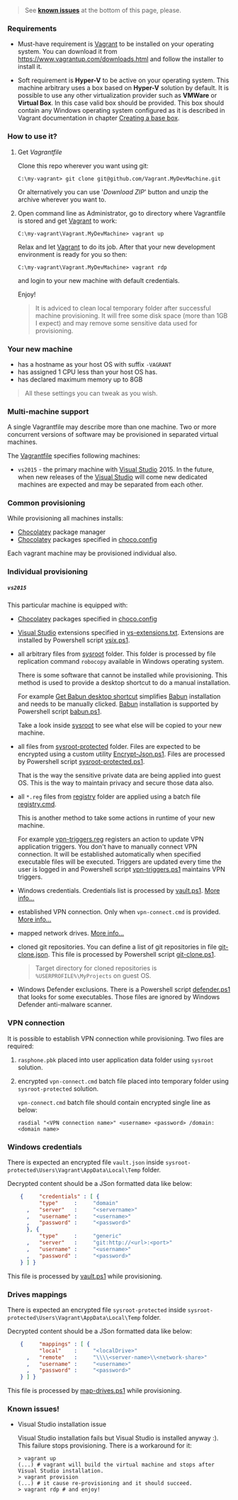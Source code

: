 > See **[known issues](#known-issues)** at the bottom of this page, please.

### Requirements

* Must-have requirement is [Vagrant] to be installed on your operating system.
  You can download it from https://www.vagrantup.com/downloads.html
  and follow the installer to install it.

* Soft requirement is **Hyper-V** to be active on your operating system.
  This machine arbitrary uses a box based on **Hyper-V** solution by default.
  It is possible to use any other virtualization provider such as **VMWare**
  or **Virtual Box**. In this case valid box should be provided.
  This box should contain any Windows operating system configured as it is
  described in Vagrant documentation in chapter
  [Creating a base box](https://www.vagrantup.com/docs/boxes/base.html).

### How to use it?

1. Get _Vagrantfile_

   Clone this repo wherever you want using git:

   ```shell
   C:\my-vagrant> git clone git@github.com/Vagrant.MyDevMachine.git
   ```

   Or alternatively you can use '_Download ZIP_' button
   and unzip the archive wherever you want to.

2. Open command line as Administrator,
   go to directory where Vagrantfile is stored
   and get [Vagrant] to work:

   ```shell
   C:\my-vagrant\Vagrant.MyDevMachine> vagrant up
   ```

   Relax and let [Vagrant] to do its job.
   After that your new development environment is ready for you so then:

   ```shell
   C:\my-vagrant\Vagrant.MyDevMachine> vagrant rdp
   ```

   and login to your new machine with default credentials.

   Enjoy!

   > It is adviced to clean local temporary folder after successful machine
   > provisioning. It will free some disk space (more than 1GB I expect)
   > and may remove some sensitive data used for provisioning.

### Your new machine

  * has a hostname as your host OS with suffix `-VAGRANT`
  * has assigned 1 CPU less than your host OS has.
  * has declared maximum memory up to 8GB

  > All these settings you can tweak as you wish.

### Multi-machine support

A single Vagrantfile may describe more than one machine. Two or more concurrent
versions of software may be provisioned in separated virtual machines.

The [Vagrantfile] specifies following machines:

* `vs2015` - the primary machine with [Visual Studio] 2015.
  In the future, when new releases of the [Visual Studio] will come new
  dedicated machines are expected and may be separated from each other.

### Common provisioning

While provisioning all machines installs:

* [Chocolatey] package manager
* [Chocolatey] packages specified in
  [choco.config](../master/provision/generic/choco.config)

Each vagrant machine may be provisioned individual also.

### Individual provisioning

##### `vs2015`

This particular machine is equipped with:

* [Chocolatey] packages specified in
  [choco.config](../master/provision/vs2015/choco.config)
* [Visual Studio] extensions specified in
  [vs-extensions.txt](../master/provision/vs2015/vs-extensions.txt).
  Extensions are installed by Powershell script
  [vsix.ps1](../master/provision/powershell/vsix.ps1).

* all arbitrary files from [sysroot](../master/sysroot) folder.
  This folder is processed by file replication command `robocopy` available
  in Windows operating system.

  There is some software that cannot be installed while provisioning.
  This method is used to provide a desktop shortcut to do a manual installation.

  For example [Get Babun desktop shortcut](../master/sysroot/Users/vagrant/Desktop)
  simplifies [Babun] installation and needs to be manually clicked. [Babun]
  installation is supported by Powershell script
  [babun.ps1](../master/provision/powershell/babun.ps1).

  Take a look inside [sysroot](../master/sysroot/) to see what else will be
  copied to your new machine.

* all files from [sysroot-protected](../master/sysroot-protected) folder.
  Files are expected to be encrypted using a custom utility
  [Encrypt-Json.ps1](../master/utils/Encrypt-Json.ps1). Files are processed by
  Powershell script
  [sysroot-protected.ps1](../master/provision/powershell/sysroot-protected.ps1).

  That is the way the sensitive private data are being applied into guest OS.
  This is the way to maintain privacy and secure those data also.

* all `*.reg` files from [registry](../master/provision/registry) folder are
  applied using a batch file
  [registry.cmd](../master/provision/batch/registry.cmd).

  This is another method to take some actions in runtime of your new machine.

  For example [vpn-triggers.reg](../master/provision/registry/vpn-triggers.reg)
  registers an action to update VPN application triggers. You don't have to
  manually connect VPN connection. It will be established automatically when
  specified executable files will be executed. Triggers are updated every time
  the user is logged in and Powershell script
  [vpn-triggers.ps1](../master/provision/powershell/vpn-triggers.ps1)
  maintains VPN triggers.

* Windows credentials. Credentials list is processed by
  [vault.ps1](../master/provision/powershell/vault.ps1).
  [More info...](#windows-credentials)

* established VPN connection. Only when `vpn-connect.cmd` is provided.
  [More info...](#vpn-connection)

* mapped network drives. [More info...](#drives-mappings)

* cloned git repositories. You can define a list of git repositories in file
  [git-clone.json](../master/sysroot/Users/vagrant/MyProjects/git-clone.json).
  This file is processed by Powershell script
  [git-clone.ps1](../master/provision/powershell/git-clone.ps1).

  > Target directory for cloned repositories is `%USERPROFILE%\MyProjects` on guest OS.

* Windows Defender exclusions. There is a Powershell script
  [defender.ps1](../master/provision/powershell/defender.ps1) that looks for
  some executables. Those files are ignored by Windows Defender anti-malware
  scanner.

### VPN connection

It is possible to establish VPN connection while provisioning.
Two files are required:

1. `rasphone.pbk` placed into user application data folder
   using `sysroot` solution.
2. encrypted `vpn-connect.cmd` batch file placed into temporary folder
   using `sysroot-protected` solution.

   `vpn-connect.cmd` batch file should contain encrypted single line as below:

   ```shell
   rasdial "<VPN connection name>" <username> <password> /domain:<domain name>
   ```

### Windows credentials

There is expected an encrypted file `vault.json`
inside `sysroot-protected\Users\Vagrant\AppData\Local\Temp` folder.

Decrypted content should be a JSon formatted data like below:

```json
    {     "credentials" : [ {
          "type"     :     "domain"
      ,   "server"   :     "<servername>"
      ,   "username" :     "<username>"
      ,   "password" :     "<password>"
      }, {
          "type"     :     "generic"
      ,   "server"   :     "git:http://<url>:<port>"
      ,   "username" :     "<username>"
      ,   "password" :     "<password>"
    } ] }
```

This file is processed by
[vault.ps1](../master/provision/powershell/vault.ps1) while provisioning.

### Drives mappings

There is expected an encrypted file `sysroot-protected`
inside `sysroot-protected\Users\Vagrant\AppData\Local\Temp` folder.

Decrypted content should be a JSon formatted data like below:

```json
    {     "mappings" : [ {
          "local"    :     "<localDrive>"
      ,   "remote"   :     "\\\\<server-name>\\<network-share>"
      ,   "username" :     "<username>"
      ,   "password" :     "<password>"
    } ] }
```

This file is processed by
[map-drives.ps1](../master/provision/powershell/map-drives.ps1) while provisioning.

### Known issues!

* Visual Studio installation issue

  Visual Studio installation fails but Visual Studio is installed anyway :).
  This failure stops provisioning.
  There is a workaround for it:

  ```shell
  > vagrant up
  (...) # vagrant will build the virtual machine and stops after Visual Studio installation.
  > vagrant provision
  (...) # it cause re-provisioning and it should succeed.
  > vagrant rdp # and enjoy!
  ```

[Babun]: http://babun.github.io
[Chocolatey]: https://chocolatey.org
[Git]: https://git-scm.com/
[inconsolata]: http://www.levien.com/type/myfonts/inconsolata.html
[Java]: http://www.java.com
[meslo]: https://github.com/andreberg/Meslo-Font
[Resharper]: https://www.jetbrains.com/resharper/
[Skype]: http://www.skype.com
[source code pro]: http://adobe-fonts.github.io/source-code-pro/
[Tomighty]: http://www.tomighty.org
[unzip]: http://www.info-zip.org/UnZip.html
[Vagrant]: https://www.vagrantup.com
[Vagrantfile]: ../master/Vagrantfile
[Visual Studio]: https://www.visualstudio.com

[File nesting]: http://visualstudiogallery.msdn.microsoft.com/3ebde8fb-26d8-4374-a0eb-1e4e2665070c
[Productivity Power Tools]: http://visualstudiogallery.msdn.microsoft.com/d0d33361-18e2-46c0-8ff2-4adea1e34fef
[ReAttach]: http://visualstudiogallery.msdn.microsoft.com/8cccc206-b9de-42ef-8f5a-160ad0f017ae
[Relative line numbers]: http://visualstudiogallery.msdn.microsoft.com/74d68e2b-ff64-4c51-a2ed-d8b164eee858
[Soneta StudioExt Package]: http://visualstudiogallery.msdn.microsoft.com/d0a1ac45-15b9-4471-acaf-df650bf937d5
[Visual Studio Spell Checker]: http://visualstudiogallery.msdn.microsoft.com/a23de100-31a1-405c-b4b7-d6be40c3dfff
[VSColorOutput]: http://visualstudiogallery.msdn.microsoft.com/f4d9c2b5-d6d7-4543-a7a5-2d7ebabc2496
[VsVim]: http://visualstudiogallery.msdn.microsoft.com/59ca71b3-a4a3-46ca-8fe1-0e90e3f79329
